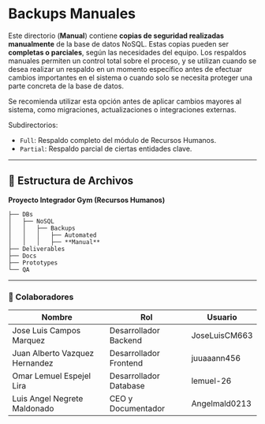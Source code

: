 # Backups Manuales

Este directorio (**Manual**) contiene **copias de seguridad realizadas manualmente** de la base de datos NoSQL. Estas copias pueden ser **completas o parciales**, según las necesidades del equipo. Los respaldos manuales permiten un control total sobre el proceso, y se utilizan cuando se desea realizar un respaldo en un momento específico antes de efectuar cambios importantes en el sistema o cuando solo se necesita proteger una parte concreta de la base de datos.

Se recomienda utilizar esta opción antes de aplicar cambios mayores al sistema, como migraciones, actualizaciones o integraciones externas.

Subdirectorios:
- `Full`: Respaldo completo del módulo de Recursos Humanos.
- `Partial`: Respaldo parcial de ciertas entidades clave.

---

## 📁 **Estructura de Archivos**
**Proyecto Integrador Gym (Recursos Humanos)**
```plaintext
├── DBs
│   ├── NoSQL
│   │   ├── Backups
│   │   │   ├── Automated
│   │   │   ├── **Manual**
├── Deliverables
├── Docs
├── Prototypes
└── QA
```

---

### 👥 Colaboradores

| Nombre                        | Rol                          | Usuario               |  
|-------------------------------|------------------------------|-----------------------|  
| Jose Luis Campos Marquez      | Desarrollador Backend        | JoseLuisCM663         |  
| Juan Alberto Vazquez Hernandez | Desarrollador Frontend       | juuaaann456           |  
| Omar Lemuel Espejel Lira       | Desarrollador Database       | lemuel-26             |  
| Luis Angel Negrete Maldonado   | CEO y Documentador           | Angelmald0213         |  
